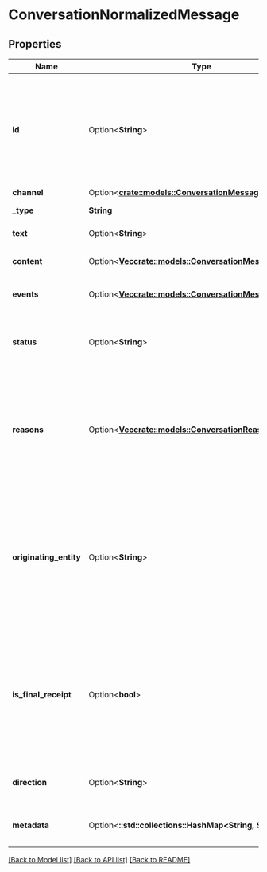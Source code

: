 # ConversationNormalizedMessage

## Properties

Name | Type | Description | Notes
------------ | ------------- | ------------- | -------------
**id** | Option<**String**> | Unique ID of the message. Message receipts will have the same ID as the message they reference. | [optional][readonly]
**channel** | Option<[**crate::models::ConversationMessagingChannel**](ConversationMessagingChannel.md)> |  | [optional]
**_type** | **String** | Message type. | 
**text** | Option<**String**> | Message text. | [optional]
**content** | Option<[**Vec<crate::models::ConversationMessageContent>**](ConversationMessageContent.md)> | List of content elements | [optional]
**events** | Option<[**Vec<crate::models::ConversationMessageEvent>**](ConversationMessageEvent.md)> | List of event elements. | [optional]
**status** | Option<**String**> | Message receipt status, only used with type Receipt. | [optional][readonly]
**reasons** | Option<[**Vec<crate::models::ConversationReason>**](ConversationReason.md)> | List of reasons for a message receipt that indicates the message has failed. Only used with Failed status. | [optional][readonly]
**originating_entity** | Option<**String**> | Specifies if this message was sent by a human agent or bot. The platform may use this to apply appropriate provider policies. | [optional]
**is_final_receipt** | Option<**bool**> | Indicates if this is the last message receipt for this message, or if another message receipt can be expected. | [optional][readonly]
**direction** | Option<**String**> | The direction of the message. | [optional][readonly]
**metadata** | Option<**::std::collections::HashMap<String, String>**> | Additional metadata about this message. | [optional]

[[Back to Model list]](../README.md#documentation-for-models) [[Back to API list]](../README.md#documentation-for-api-endpoints) [[Back to README]](../README.md)


